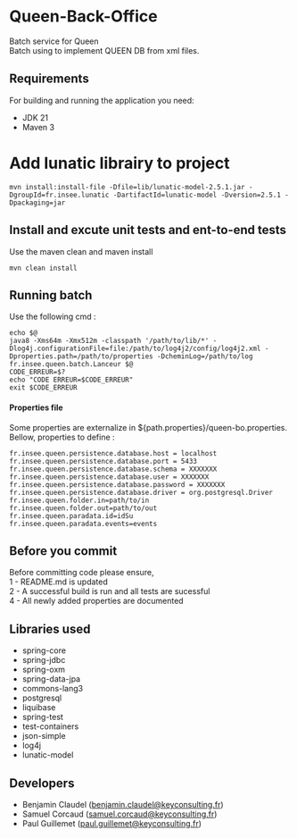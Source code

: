 # Queen-Back-Office
Batch service for Queen  
Batch using to implement QUEEN DB from xml files.

## Requirements
For building and running the application you need:
- JDK 21
- Maven 3 

# Add lunatic librairy to project
``` shell
mvn install:install-file -Dfile=lib/lunatic-model-2.5.1.jar -DgroupId=fr.insee.lunatic -DartifactId=lunatic-model -Dversion=2.5.1 -Dpackaging=jar
```

## Install and excute unit tests and ent-to-end tests
Use the maven clean and maven install  
``` shell
mvn clean install
```

## Running batch
Use the following cmd :
``` shell
echo $@
java8 -Xms64m -Xmx512m -classpath '/path/to/lib/*' -Dlog4j.configurationFile=file:/path/to/log4j2/config/log4j2.xml -Dproperties.path=/path/to/properties -DcheminLog=/path/to/log fr.insee.queen.batch.Lanceur $@
CODE_ERREUR=$?
echo "CODE ERREUR=$CODE_ERREUR"
exit $CODE_ERREUR
```

#### Properties file
Some properties are externalize in ${path.properties}/queen-bo.properties.  
Bellow, properties to define :
``` shell
fr.insee.queen.persistence.database.host = localhost
fr.insee.queen.persistence.database.port = 5433
fr.insee.queen.persistence.database.schema = XXXXXXX
fr.insee.queen.persistence.database.user = XXXXXXX
fr.insee.queen.persistence.database.password = XXXXXXX
fr.insee.queen.persistence.database.driver = org.postgresql.Driver
fr.insee.queen.folder.in=path/to/in
fr.insee.queen.folder.out=path/to/out
fr.insee.queen.paradata.id=idSu
fr.insee.queen.paradata.events=events
```

## Before you commit
Before committing code please ensure,  
1 - README.md is updated  
2 - A successful build is run and all tests are sucessful  
4 - All newly added properties are documented  

## Libraries used
- spring-core
- spring-jdbc
- spring-oxm
- spring-data-jpa
- commons-lang3
- postgresql
- liquibase
- spring-test
- test-containers
- json-simple
- log4j
- lunatic-model


## Developers
- Benjamin Claudel (benjamin.claudel@keyconsulting.fr)
- Samuel Corcaud (samuel.corcaud@keyconsulting.fr)
- Paul Guillemet (paul.guillemet@keyconsulting.fr)